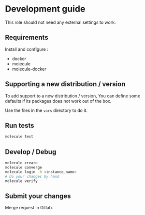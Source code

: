Development guide
=================

This role should not need any external settings to work.

Requirements
------------

Install and configure :

* docker
* molecule
* molecule-docker

Supporting a new distribution / version
---------------------------------------

To add support to a new distribution / version, You can define some defaults if its
packages does not work out of the box.

Use the files in the `vars` directory to do it.

Run tests
---------

```sh
molecule test
```

Develop / Debug
---------------

```sh
molecule create
molecule converge
molecule login -h <instance_name>
# Do your changes by hand
molecule verify
```

Submit your changes
-------------------

Merge request in Gitlab.
